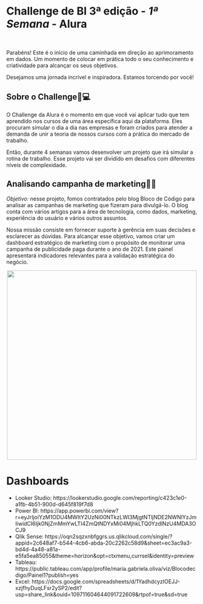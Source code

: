 **<h1>Challenge de BI 3ª edição - <i>1ª Semana</i> - Alura</h1>**
<br>

<p>Parabéns! Este é o início de uma caminhada em direção ao aprimoramento em dados. Um momento de colocar em prática todo o seu conhecimento e criatividade para alcançar os seus objetivos.

Desejamos uma jornada incrível e inspiradora. Estamos torcendo por você!</p>

<h2>Sobre o Challenge🤿💻 </h2>

<p>O Challenge da Alura é o momento em que você vai aplicar tudo que tem aprendido nos cursos de uma área específica aqui da plataforma. Eles procuram simular o dia a dia nas empresas e foram criados para atender a demanda de unir a teoria de nossos cursos com a prática do mercado de trabalho.

Então, durante 4 semanas vamos desenvolver um projeto que irá simular a rotina de trabalho. Esse projeto vai ser dividido em desafios com diferentes níveis de complexidade.</p>

<h2>Analisando campanha de marketing👩‍💻 </h2>

<p><i>Objetivo:</i> nesse projeto, fomos contratados pelo blog Bloco de Código para analisar as campanhas de marketing que fizeram para divulgá-lo. O blog conta com vários artigos para a área de tecnologia, como dados, marketing, experiência do usuário e vários outros assuntos.</p>

<p>Nossa missão consiste em fornecer suporte à gerência em suas decisões e esclarecer as dúvidas. Para alcançar esse objetivo, vamos criar um dashboard estratégico de marketing com o propósito de monitorar uma campanha de publicidade paga durante o ano de 2021. Este painel apresentará indicadores relevantes para a validação estratégica do negócio.</p>

<div align="center">
<img src="https://i.imgur.com/EHBYy9m.png#vitrinedev" width="500px" />
</div>

<h1>Dashboards</h1>

<ul>
<li>Looker Studio: https://lookerstudio.google.com/reporting/c423c1e0-a1fb-4b51-900d-d645f819f7d8
  
<li>Power BI: https://app.powerbi.com/view?r=eyJrIjoiYzM1ODU4MWItY2UzNi00NTkzLWI3MjgtNTljNDE2NWNlYzJmIiwidCI6Ijk0NjZmMmYwLTI4ZmQtNDYxMi04MjhkLTQ0YzdlNzU4MDA3OCJ9

 <li>Qlik Sense: https://oqn2sqzxnbfggrs.us.qlikcloud.com/single/?appid=2c648af7-b544-4cb6-abda-20c2262c58d9&sheet=ec3ac9a3-bd4d-4a48-a81a-e5fa5ea85055&theme=horizon&opt=ctxmenu,currsel&identity=preview

<li>Tableau: https://public.tableau.com/app/profile/maria.gabriela.oliva/viz/Blocodecdigo/Painel1?publish=yes

<li>Excel: https://docs.google.com/spreadsheets/d/1YadhdcyzIOEJJ-xzjfhyDuqLFsr2ySP2/edit?usp=share_link&ouid=109711604644091722609&rtpof=true&sd=true
</ul>

